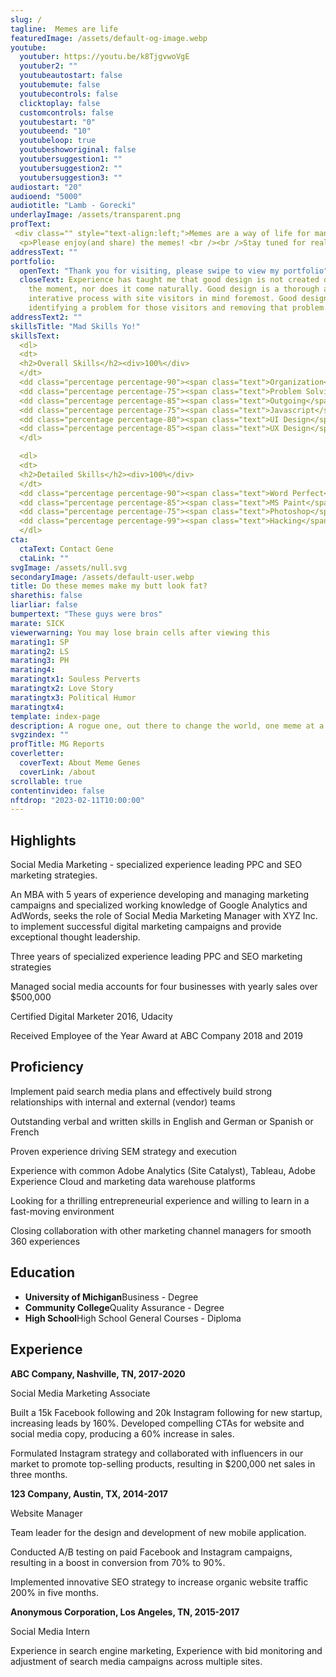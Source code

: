 ```yaml
---
slug: /
tagline:  Memes are life
featuredImage: /assets/default-og-image.webp
youtube:
  youtuber: https://youtu.be/k8TjgvwoVgE
  youtuber2: ""
  youtubeautostart: false
  youtubemute: false
  youtubecontrols: false
  clicktoplay: false
  customcontrols: false
  youtubestart: "0"
  youtubeend: "10"
  youtubeloop: true
  youtubeshoworiginal: false
  youtubersuggestion1: ""
  youtubersuggestion2: ""
  youtubersuggestion3: ""
audiostart: "20"
audioend: "5000"
audiotitle: "Lamb - Gorecki"
underlayImage: /assets/transparent.png
profText: 
 <div class="" style="text-align:left;">Memes are a way of life for many and this site is meant to be an outlet for that. This site was created to make it easy to post new memes and have somewhere to archive all of them.</div><br />
  <p>Please enjoy(and share) the memes! <br /><br />Stay tuned for really big news about the platform that we're building and that we'll soon be offering to everyone. </p>
addressText: ""
portfolio:
  openText: "Thank you for visiting, please swipe to view my portfolio"
  closeText: Experience has taught me that good design is not created on a spur of
    the moment, nor does it come naturally. Good design is a thorough and
    interative process with site visitors in mind foremost. Good design is
    identifying a problem for those visitors and removing that problem.
addressText2: ""
skillsTitle: "Mad Skills Yo!"
skillsText: 
  <dl>
  <dt>
  <h2>Overall Skills</h2><div>100%</div>
  </dt>
  <dd class="percentage percentage-90"><span class="text">Organization</span> <span class="percent">90%</span></dd>
  <dd class="percentage percentage-75"><span class="text">Problem Solving</span> <span class="percent">75%</span></dd>
  <dd class="percentage percentage-85"><span class="text">Outgoing</span> <span class="percent">85%</span></dd>
  <dd class="percentage percentage-75"><span class="text">Javascript</span> <span class="percent">75%</span></dd>
  <dd class="percentage percentage-80"><span class="text">UI Design</span> <span class="percent">80%</span></dd>
  <dd class="percentage percentage-85"><span class="text">UX Design</span> <span class="percent">85%</span></dd>
  </dl>

  <dl>
  <dt>
  <h2>Detailed Skills</h2><div>100%</div>
  </dt>
  <dd class="percentage percentage-90"><span class="text">Word Perfect</span> <span class="percent">90%</span></dd>
  <dd class="percentage percentage-85"><span class="text">MS Paint</span> <span class="percent">85%</span></dd>
  <dd class="percentage percentage-75"><span class="text">Photoshop</span> <span class="percent">75%</span></dd>
  <dd class="percentage percentage-99"><span class="text">Hacking</span> <span class="percent">99%</span></dd>
  </dl>
cta:
  ctaText: Contact Gene
  ctaLink: ""
svgImage: /assets/null.svg
secondaryImage: /assets/default-user.webp
title: Do these memes make my butt look fat?
sharethis: false
liarliar: false
bumpertext: "These guys were bros"
marate: SICK
viewerwarning: You may lose brain cells after viewing this
marating1: SP
marating2: LS
marating3: PH
marating4: 
maratingtx1: Souless Perverts
maratingtx2: Love Story
maratingtx3: Political Humor
maratingtx4: 
template: index-page
description: A rogue one, out there to change the world, one meme at a time. 
svgzindex: ""
profTitle: MG Reports
coverletter:
  coverText: About Meme Genes
  coverLink: /about
scrollable: true
contentinvideo: false
nftdrop: "2023-02-11T10:00:00"
---
```

<!-- Do not delete -->
<div>
<!-- Do not delete -->

## Highlights

Social Media Marketing - specialized experience leading PPC and SEO marketing strategies.

An MBA with 5 years of experience developing and managing marketing campaigns and specialized working knowledge of Google Analytics and AdWords, seeks the role of Social Media Marketing Manager with XYZ Inc. to implement successful digital marketing campaigns and provide exceptional thought leadership.</p><p>Three years of specialized experience leading PPC and SEO marketing strategies

Managed social media accounts for four businesses with yearly sales over $500,000

Certified Digital Marketer 2016, Udacity

Received Employee of the Year Award at ABC Company 2018 and 2019

## Proficiency

Implement paid search media plans and effectively build strong relationships with internal and external (vendor) teams

Outstanding verbal and written skills in English and German or Spanish or French

Proven experience driving SEM strategy and execution

Experience with common Adobe Analytics (Site Catalyst), Tableau, Adobe Experience Cloud and marketing data warehouse platforms

Looking for a thrilling entrepreneurial experience and willing to learn in a fast-moving environment

Closing collaboration with other marketing channel managers for smooth 360 experiences
      

## Education

<ul className="edu">
    <li><strong>University of Michigan</strong>Business - Degree</li>
    <li><strong>Community College</strong>Quality Assurance - Degree</li>
    <li><strong>High School</strong>High School General Courses - Diploma</li>
    </ul>



<!-- Do not delete -->
</div>
<div>
<!-- Do not delete -->

## Experience

**ABC Company, Nashville, TN, 2017-2020**

Social Media Marketing Associate

Built a 15k Facebook following and 20k Instagram following for new startup, increasing leads by 160%.
Developed compelling CTAs for website and social media copy, producing a 60% increase in sales.

Formulated Instagram strategy and collaborated with influencers in our market to promote top-selling products, resulting in $200,000 net sales in three months.

**123 Company, Austin, TX, 2014-2017**

Website Manager

Team leader for the design and development of new mobile application.

Conducted A/B testing on paid Facebook and Instagram campaigns, resulting in a boost in conversion from 70% to 90%.

Implemented innovative SEO strategy to increase organic website traffic 200% in five months.

**Anonymous Corporation, Los Angeles, TN, 2015-2017**

Social Media Intern

Experience in search engine marketing, Experience with bid monitoring and adjustment of search media campaigns across multiple sites.

<!-- Do not delete -->
</div>
<!-- Do not delete -->